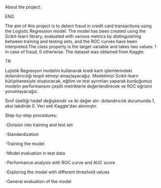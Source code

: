 About the project:

ENG

The aim of this project is to detect fraud in credit card transactions using the Logistic Regression model. The model has been created using the Scikit-learn library, evaluated with various metrics by distinguishing between training and testing sets, and the ROC curves have been interpreted.The class property is the target variable and takes two values: 1 in case of fraud, 0 otherwise. The dataset was obtained from Kaggle.

TR

Lojistik Regresyon modelini kullanarak kredi kartı işlemlerindeki dolandırıcılığı tespit etmeyi amaçlayacağız. Modelimizi Scikit-learn kütüphanesiyle oluşturacak, eğitim ve test ayrımları yaparak kurduğumuz modelin performansını çeşitli metriklerle değerlendirecek ve ROC eğrisini yorumlayacağız.

Sınıf özelliği hedef değişkendir ve iki değer alır: dolandırıcılık durumunda 1, aksi takdirde 0. Veri seti Kaggle'dan alınmıştır.


Step-by-step procedures:

-Division into training and test set

-Standardization

-Training the model

-Model evaluation in test data

-Performance analysis with ROC curve and AUC score

-Exploring the model with different threshold values

-General evaluation of the model
